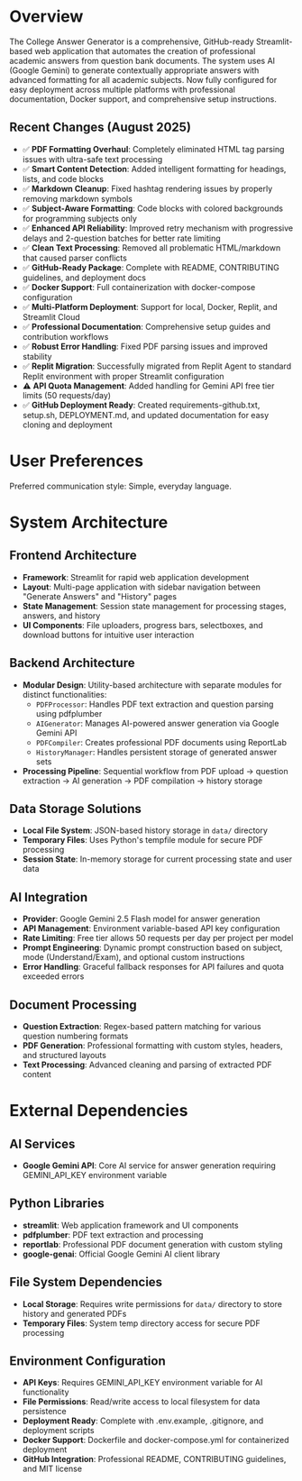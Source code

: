# Overview

The College Answer Generator is a comprehensive, GitHub-ready Streamlit-based web application that automates the creation of professional academic answers from question bank documents. The system uses AI (Google Gemini) to generate contextually appropriate answers with advanced formatting for all academic subjects. Now fully configured for easy deployment across multiple platforms with professional documentation, Docker support, and comprehensive setup instructions.

## Recent Changes (August 2025)
- ✅ **PDF Formatting Overhaul**: Completely eliminated HTML tag parsing issues with ultra-safe text processing
- ✅ **Smart Content Detection**: Added intelligent formatting for headings, lists, and code blocks
- ✅ **Markdown Cleanup**: Fixed hashtag rendering issues by properly removing markdown symbols
- ✅ **Subject-Aware Formatting**: Code blocks with colored backgrounds for programming subjects only
- ✅ **Enhanced API Reliability**: Improved retry mechanism with progressive delays and 2-question batches for better rate limiting
- ✅ **Clean Text Processing**: Removed all problematic HTML/markdown that caused parser conflicts
- ✅ **GitHub-Ready Package**: Complete with README, CONTRIBUTING guidelines, and deployment docs
- ✅ **Docker Support**: Full containerization with docker-compose configuration
- ✅ **Multi-Platform Deployment**: Support for local, Docker, Replit, and Streamlit Cloud
- ✅ **Professional Documentation**: Comprehensive setup guides and contribution workflows
- ✅ **Robust Error Handling**: Fixed PDF parsing issues and improved stability
- ✅ **Replit Migration**: Successfully migrated from Replit Agent to standard Replit environment with proper Streamlit configuration
- ⚠️ **API Quota Management**: Added handling for Gemini API free tier limits (50 requests/day)
- ✅ **GitHub Deployment Ready**: Created requirements-github.txt, setup.sh, DEPLOYMENT.md, and updated documentation for easy cloning and deployment

# User Preferences

Preferred communication style: Simple, everyday language.

# System Architecture

## Frontend Architecture
- **Framework**: Streamlit for rapid web application development
- **Layout**: Multi-page application with sidebar navigation between "Generate Answers" and "History" pages
- **State Management**: Session state management for processing stages, answers, and history
- **UI Components**: File uploaders, progress bars, selectboxes, and download buttons for intuitive user interaction

## Backend Architecture
- **Modular Design**: Utility-based architecture with separate modules for distinct functionalities:
  - `PDFProcessor`: Handles PDF text extraction and question parsing using pdfplumber
  - `AIGenerator`: Manages AI-powered answer generation via Google Gemini API
  - `PDFCompiler`: Creates professional PDF documents using ReportLab
  - `HistoryManager`: Handles persistent storage of generated answer sets
- **Processing Pipeline**: Sequential workflow from PDF upload → question extraction → AI generation → PDF compilation → history storage

## Data Storage Solutions
- **Local File System**: JSON-based history storage in `data/` directory
- **Temporary Files**: Uses Python's tempfile module for secure PDF processing
- **Session State**: In-memory storage for current processing state and user data

## AI Integration
- **Provider**: Google Gemini 2.5 Flash model for answer generation
- **API Management**: Environment variable-based API key configuration
- **Rate Limiting**: Free tier allows 50 requests per day per project per model
- **Prompt Engineering**: Dynamic prompt construction based on subject, mode (Understand/Exam), and optional custom instructions
- **Error Handling**: Graceful fallback responses for API failures and quota exceeded errors

## Document Processing
- **Question Extraction**: Regex-based pattern matching for various question numbering formats
- **PDF Generation**: Professional formatting with custom styles, headers, and structured layouts
- **Text Processing**: Advanced cleaning and parsing of extracted PDF content

# External Dependencies

## AI Services
- **Google Gemini API**: Core AI service for answer generation requiring GEMINI_API_KEY environment variable

## Python Libraries
- **streamlit**: Web application framework and UI components
- **pdfplumber**: PDF text extraction and processing
- **reportlab**: Professional PDF document generation with custom styling
- **google-genai**: Official Google Gemini AI client library

## File System Dependencies
- **Local Storage**: Requires write permissions for `data/` directory to store history and generated PDFs
- **Temporary Files**: System temp directory access for secure PDF processing

## Environment Configuration
- **API Keys**: Requires GEMINI_API_KEY environment variable for AI functionality
- **File Permissions**: Read/write access to local filesystem for data persistence
- **Deployment Ready**: Complete with .env.example, .gitignore, and deployment scripts
- **Docker Support**: Dockerfile and docker-compose.yml for containerized deployment
- **GitHub Integration**: Professional README, CONTRIBUTING guidelines, and MIT license